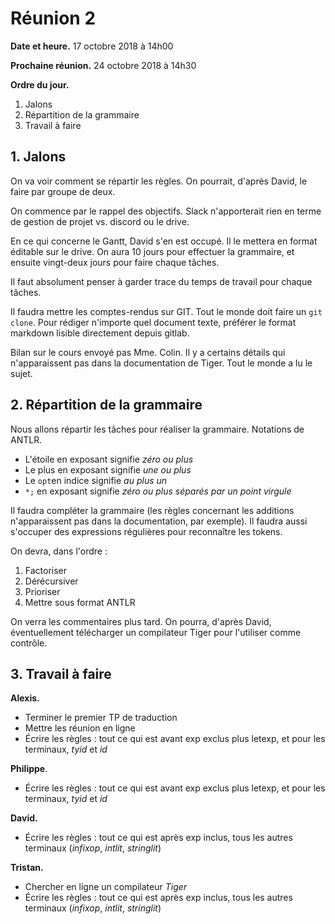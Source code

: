 # Réunion 2

**Date et heure.** 17 octobre 2018 à 14h00 

**Prochaine réunion.** 24 octobre 2018 à 14h30

**Ordre du jour.**

1. Jalons
2. Répartition de la grammaire
3. Travail à faire

## 1. Jalons

On va voir comment se répartir les règles. On pourrait, d'après David, le faire par groupe de deux.

On commence par le rappel des objectifs. Slack n'apporterait rien en terme de gestion de projet vs. discord ou le drive.

En ce qui concerne le Gantt, David s'en est occupé. Il le mettera en format éditable sur le drive. On aura 10 jours pour effectuer la grammaire, et ensuite vingt-deux jours pour faire chaque tâches.

Il faut absolument penser à garder trace du temps de travail pour chaque tâches.

Il faudra mettre les comptes-rendus sur GIT. Tout le monde doit faire un `git clone`. Pour rédiger n'importe quel document texte, préférer le format markdown lisible directement depuis gitlab.

Bilan sur le cours envoyé pas Mme. Colin. Il y a certains détails qui n'apparaissent pas dans la documentation de Tiger. Tout le monde a lu le sujet.

## 2. Répartition de la grammaire

Nous allons répartir les tâches pour réaliser la grammaire. Notations de ANTLR.

- L'étoile en exposant signifie *zéro ou plus*
- Le plus en exposant signifie *une ou plus*
- Le `opt`en indice signifie *au plus un*
- `*;` en exposant signifie *zéro ou plus séparés par un point virgule*

Il faudra compléter la grammaire (les règles concernant les additions n'apparaissent pas dans la documentation, par exemple). Il faudra aussi s'occuper des expressions régulières pour reconnaître les tokens.

On devra, dans l'ordre :

1. Factoriser
2. Dérécursiver
3. Prioriser
4. Mettre sous format ANTLR

On verra les commentaires plus tard. On pourra, d'après David, éventuellement télécharger un compilateur Tiger pour l'utiliser comme contrôle.

## 3. Travail à faire

**Alexis.**

+ Terminer le premier TP de traduction
+ Mettre les réunion en ligne
+ Écrire les règles : tout ce qui est avant exp exclus plus letexp, et pour les terminaux, *tyid* et *id*

**Philippe**.

+ Écrire les règles : tout ce qui est avant exp exclus plus letexp, et pour les terminaux, *tyid* et *id*

**David.**

+ Écrire les règles : tout ce qui est après exp inclus, tous les autres terminaux (*infixop*, *intlit*, *stringlit*)

**Tristan.**

+ Chercher en ligne un compilateur *Tiger*
+ Écrire les règles : tout ce qui est après exp inclus, tous les autres terminaux (*infixop*, *intlit*, *stringlit*)